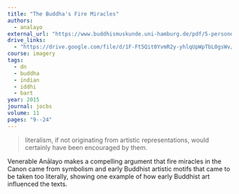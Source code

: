 ```yaml
---
title: "The Buddha's Fire Miracles"
authors:
  - analayo
external_url: "https://www.buddhismuskunde.uni-hamburg.de/pdf/5-personen/analayo/buddhafiremiracle.pdf"
drive_links:
  - "https://drive.google.com/file/d/1F-Ft5Qit0YvmR2y-yhlqUpWpTbL0gsWv/view?usp=drivesdk"
course: imagery
tags:
  - dn
  - buddha
  - indian
  - iddhi
  - bart
year: 2015
journal: jocbs
volume: 11
pages: "9--24"
---
```


> literalism, if not originating from artistic representations, would certainly have been encouraged by them.

Venerable Anālayo makes a compelling argument that fire miracles in the Canon came from symbolism and early Buddhist artistic motifs that came to be taken too literally, showing one example of how early Buddhist art influenced the texts.
